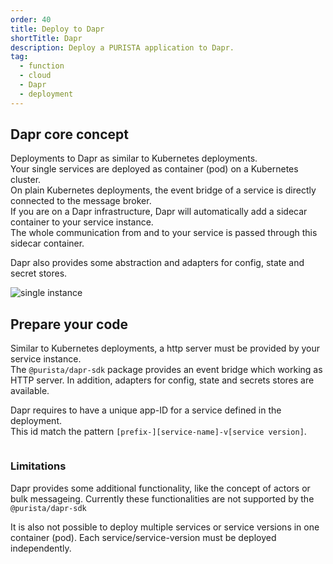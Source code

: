 ```yaml
---
order: 40
title: Deploy to Dapr
shortTitle: Dapr
description: Deploy a PURISTA application to Dapr.
tag:
  - function
  - cloud
  - Dapr
  - deployment
---
```




## Dapr core concept

Deployments to Dapr as similar to Kubernetes deployments.  
Your single services are deployed as container (pod) on a Kubernetes cluster.  
On plain Kubernetes deployments, the event bridge of a service is directly connected to the message broker.  
If you are on a Dapr infrastructure, Dapr will automatically add a sidecar container to your service instance.  
The whole communication from and to your service is passed through this sidecar container.  

Dapr also provides some abstraction and adapters for config, state and secret stores.

![single instance](/graphic/dapr.svg)

## Prepare your code

Similar to Kubernetes deployments, a http server must be provided by your service instance.  
The `@purista/dapr-sdk` package provides an event bridge which working as HTTP server. In addition, adapters for config, state and secrets stores are available.

Dapr requires to have a unique app-ID for a service defined in the deployment.  
This id match the pattern `[prefix-][service-name]-v[service version]`.

```typescript
```

### Limitations

Dapr provides some additional functionality, like the concept of actors or bulk messageing. Currently these functionalities are not supported by the `@purista/dapr-sdk`

It is also not possible to deploy multiple services or service versions in one container (pod). Each service/service-version must be deployed independently.